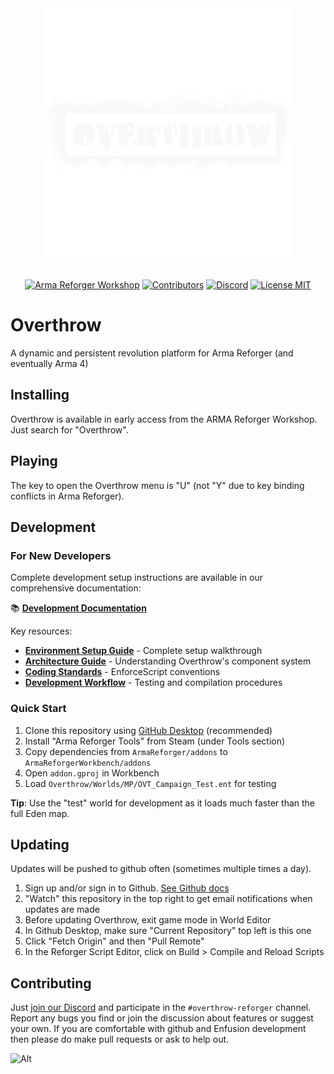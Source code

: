 <div align="center">
<picture>  
  <img alt="Everon Life" width="400" src="https://github.com/ArmaOverthrow/Overthrow.Arma4/blob/main/UI/Textures/logo_overthrow.png?raw=true">
</picture>
<br/><br/>

[![Arma Reforger Workshop](https://img.shields.io/badge/Workshop-59B657D731E2A11D-blue?style=flat-square)](https://reforger.armaplatform.com/workshop/59B657D731E2A11D)
[![Contributors](https://img.shields.io/github/contributors/ArmaOverthrow/Overthrow.Arma4)](https://github.com/ArmaOverthrow/Overthrow.Arma4/graphs/contributors)
[![Discord](https://img.shields.io/discord/241062829963214848?label=discord)](https://discord.gg/j6CvmFfZ95)
[![License MIT](https://img.shields.io/badge/License-MIT-green)](https://opensource.org/licenses/MIT)
</div>

# Overthrow
A dynamic and persistent revolution platform for Arma Reforger (and eventually Arma 4)

## Installing
Overthrow is available in early access from the ARMA Reforger Workshop. Just search for "Overthrow".

## Playing
The key to open the Overthrow menu is "U" (not "Y" due to key binding conflicts in Arma Reforger). 

## Development

### For New Developers
Complete development setup instructions are available in our comprehensive documentation:

📚 **[Development Documentation](https://wiki.armaoverthrow.com/en/development-documentation)**

Key resources:
- **[Environment Setup Guide](https://wiki.armaoverthrow.com/en/development-documentation/development-environment-setup)** - Complete setup walkthrough
- **[Architecture Guide](https://wiki.armaoverthrow.com/en/development-documentation/architecture)** - Understanding Overthrow's component system
- **[Coding Standards](https://wiki.armaoverthrow.com/en/development-documentation/coding-standards)** - EnforceScript conventions
- **[Development Workflow](https://wiki.armaoverthrow.com/en/development-documentation/development-workflow)** - Testing and compilation procedures

### Quick Start
1. Clone this repository using [GitHub Desktop](https://desktop.github.com/) (recommended)
2. Install "Arma Reforger Tools" from Steam (under Tools section)
3. Copy dependencies from `ArmaReforger/addons` to `ArmaReforgerWorkbench/addons`
4. Open `addon.gproj` in Workbench
5. Load `Overthrow/Worlds/MP/OVT_Campaign_Test.ent` for testing

**Tip**: Use the "test" world for development as it loads much faster than the full Eden map.

## Updating
Updates will be pushed to github often (sometimes multiple times a day). 

1. Sign up and/or sign in to Github. [See Github docs](https://docs.github.com/en/get-started/onboarding/getting-started-with-your-github-account)
1. "Watch" this repository in the top right to get email notifications when updates are made
1. Before updating Overthrow, exit game mode in World Editor
1. In Github Desktop, make sure "Current Repository" top left is this one
1. Click "Fetch Origin" and then "Pull Remote"
1. In the Reforger Script Editor, click on Build > Compile and Reload Scripts

## Contributing
Just [join our Discord](https://discord.gg/j6CvmFfZ95) and participate in the `#overthrow-reforger` channel. Report any bugs you find or join the discussion about features or suggest your own. If you are comfortable with github and Enfusion development then please do make pull requests or ask to help out.

![Alt](https://repobeats.axiom.co/api/embed/49520d34e4c6206b4d0f149dd4b6c2fec786d606.svg "Repobeats analytics image")
